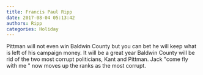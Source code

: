 ```yaml
---
title: Francis Paul Ripp
date: 2017-08-04 05:13:42
authors: Ripp
categories: Holiday
---
```


 Pittman will not even win Baldwin County but you can bet he will keep what is left of his campaign money. It will be a great year Baldwin County will be rid of the two most corrupt politicians, Kant and Pittman. Jack "come fly with me " now moves up the ranks as the most corrupt.